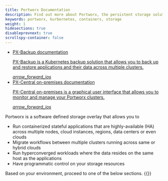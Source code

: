 ```yaml
---
title: Portworx Documentation
description: Find out more about Portworx, the persistent storage solution for containers. Come check us out for step-by-step guides and tips!
keywords: portworx, kurbernetes, containers, storage
weight: 1
hidesections: true
disableprevnext: true
scrollspy-container: false
---
```

<ul class="list-series">
<li class="list-series__item mdl-card mdl-shadow--2dp">
<a href="https://backup.docs.portworx.com">
    <div class="mdl-card__title">
    <homelistseriestitle class="mdl-card__title-text">
        PX-Backup documentation
    </homelistseriestitle>
    </div>
    <div class="mdl-card__supporting-text">
        <p>PX-Backup is a Kubernetes backup solution that allows you to back up and restore applications and their data across multiple clusters.</p>
    </div>
    <i class="material-icons">arrow_forward_ios</i>
</a>
</li>
<li class="list-series__item mdl-card mdl-shadow--2dp">
<a href="https://central.docs.portworx.com">
    <div class="mdl-card__title">
    <homelistseriestitle class="mdl-card__title-text">
        PX-Central on-premises documentation
    </homelistseriestitle>
    </div>
    <div class="mdl-card__supporting-text">
        <p>PX-Central on-premises is a graphical user interface that allows you to monitor and manage your Portworx clusters.</p>
    </div>
    <i class="material-icons">arrow_forward_ios</i>
</a>
</li>
</ul>

Portworx is a software defined storage overlay that allows you to

* Run containerized stateful applications that are highly-available (HA) across multiple nodes, cloud instances, regions, data centers or even clouds
* Migrate workflows between multiple clusters running across same or hybrid clouds
* Run hyperconverged workloads where the data resides on the same host as the applications
* Have programmatic control on your storage resources

Based on your environment, proceed to one of the below sections.
{{<homelist series="top">}}
